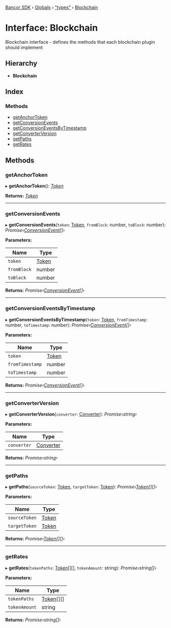 [Bancor SDK](../README.md) › [Globals](../globals.md) › ["types"](../modules/_types_.md) › [Blockchain](_types_.blockchain.md)

# Interface: Blockchain

Blockchain interface - defines the methods that each blockchain plugin should implement

## Hierarchy

* **Blockchain**

## Index

### Methods

* [getAnchorToken](_types_.blockchain.md#getanchortoken)
* [getConversionEvents](_types_.blockchain.md#getconversionevents)
* [getConversionEventsByTimestamp](_types_.blockchain.md#getconversioneventsbytimestamp)
* [getConverterVersion](_types_.blockchain.md#getconverterversion)
* [getPaths](_types_.blockchain.md#getpaths)
* [getRates](_types_.blockchain.md#getrates)

## Methods

###  getAnchorToken

▸ **getAnchorToken**(): *[Token](_types_.token.md)*

**Returns:** *[Token](_types_.token.md)*

___

###  getConversionEvents

▸ **getConversionEvents**(`token`: [Token](_types_.token.md), `fromBlock`: number, `toBlock`: number): *Promise‹[ConversionEvent](_types_.conversionevent.md)[]›*

**Parameters:**

Name | Type |
------ | ------ |
`token` | [Token](_types_.token.md) |
`fromBlock` | number |
`toBlock` | number |

**Returns:** *Promise‹[ConversionEvent](_types_.conversionevent.md)[]›*

___

###  getConversionEventsByTimestamp

▸ **getConversionEventsByTimestamp**(`token`: [Token](_types_.token.md), `fromTimestamp`: number, `toTimestamp`: number): *Promise‹[ConversionEvent](_types_.conversionevent.md)[]›*

**Parameters:**

Name | Type |
------ | ------ |
`token` | [Token](_types_.token.md) |
`fromTimestamp` | number |
`toTimestamp` | number |

**Returns:** *Promise‹[ConversionEvent](_types_.conversionevent.md)[]›*

___

###  getConverterVersion

▸ **getConverterVersion**(`converter`: [Converter](_types_.converter.md)): *Promise‹string›*

**Parameters:**

Name | Type |
------ | ------ |
`converter` | [Converter](_types_.converter.md) |

**Returns:** *Promise‹string›*

___

###  getPaths

▸ **getPaths**(`sourceToken`: [Token](_types_.token.md), `targetToken`: [Token](_types_.token.md)): *Promise‹[Token](_types_.token.md)[][]›*

**Parameters:**

Name | Type |
------ | ------ |
`sourceToken` | [Token](_types_.token.md) |
`targetToken` | [Token](_types_.token.md) |

**Returns:** *Promise‹[Token](_types_.token.md)[][]›*

___

###  getRates

▸ **getRates**(`tokenPaths`: [Token](_types_.token.md)[][], `tokenAmount`: string): *Promise‹string[]›*

**Parameters:**

Name | Type |
------ | ------ |
`tokenPaths` | [Token](_types_.token.md)[][] |
`tokenAmount` | string |

**Returns:** *Promise‹string[]›*
